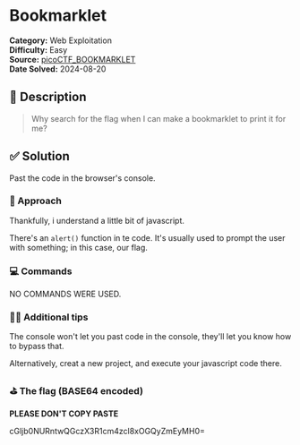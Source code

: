 # Bookmarklet

**Category:** Web Exploitation  
**Difficulty:** Easy  
**Source:**
[picoCTF_BOOKMARKLET](https://play.picoctf.org/practice/challenge/406?page=2)  
**Date Solved:** 2024-08-20

## 📁 Description

> Why search for the flag when I can make a bookmarklet to print it for me?

## ✅ Solution

Past the code in the browser's console.

### 🧠 Approach

Thankfully, i understand a little bit of javascript.

There's an `alert()` function in te code. It's usually used to prompt the user
with something; in this case, our flag.

### 💻 Commands

NO COMMANDS WERE USED.

### ✌🏾 Additional tips

The console won't let you past code in the console, they'll let you know how to
bypass that.

Alternatively, creat a new project, and execute your javascript code there.

### ⛳️ The flag (BASE64 encoded)

**PLEASE DON'T COPY PASTE**

cGljb0NURntwQGczX3R1cm4zcl8xOGQyZmEyMH0=
